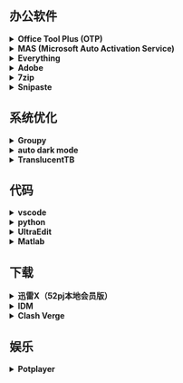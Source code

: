 ## 办公软件

<details>
  <summary><strong>Office Tool Plus (OTP)</strong></summary>

  ### Office Tool Plus (OTP)
  - **Office Tool Plus (OTP) 是一款用于管理 Microsoft Office 的第三方工具，它可以用来激活、部署、更新 Office 套件。**
  - **下载地址**:
    - [官方网站](https://otp.landian.vip/zh-cn/)
</details>

<details>
  <summary><strong>MAS (Microsoft Auto Activation Service)</strong></summary>

  ### MAS (Microsoft Auto Activation Service)
  - **激活Office**
  - **下载地址**: 
    - [官方网站](https://github.com/mkevac/MAS/releases)
</details>

<details>
  <summary><strong>Everything</strong></summary>

  ### Everything
  - **文件搜索**
  - **下载地址**: 
    - [官方网站](https://www.voidtools.com/)
</details>

<details>
  <summary><strong>Adobe</strong></summary>

  ### Adobe
  - **Acrobat\PS\PR\Au PDF\照片\视频\音频**
  - **新电脑用2023、旧电脑2017 @vposy**
  - **下载地址**: 
    - [官方网站](https://www.adobe.com/)
</details>

<details>
  <summary><strong>7zip</strong></summary>

  ### 7zip
  - **解压**
  - **配置右键菜单选项**
  - **下载地址**: 
    - [官方网站](https://www.7-zip.org/)
</details>

<details>
  <summary><strong>Snipaste</strong></summary>

  ### Snipaste
  - **截图**
  - **配置右键菜单选项**
  - **下载地址**: 
    - [官方网站](https://www.snipaste.com/)
</details>

## 系统优化

<details>
  <summary><strong>Groupy</strong></summary>

  ### Groupy
  - **资源管理器合并标签**
  - **下载地址**: 
    - [官方网站](https://www.stardock.com/products/groupy/)
</details>

<details>
  <summary><strong>auto dark mode</strong></summary>

  ### auto dark mode
  - **Windows主题切换**
  - **下载地址**: 
    - [官方网站](https://github.com/AutoDarkMode/Windows-Auto-Night-Mode)
</details>

<details>
  <summary><strong>TranslucentTB</strong></summary>

  ### TranslucentTB
  - **Windows任务栏透明度调整**
  - **下载地址**: 
    - [官方网站](https://github.com/wfxr/translucenttb)
</details>

## 代码

<details>
  <summary><strong>vscode</strong></summary>

  ### vscode
  - **简介**
  - **下载地址**: 
    - [官方网站](https://code.visualstudio.com/)
</details>

<details>
  <summary><strong>python</strong></summary>

  ### python
  - **简介**
  - **下载地址**: 
    - [官方网站](https://www.python.org/)
</details>

<details>
  <summary><strong>UltraEdit</strong></summary>

  ### UltraEdit
  - **简介**
  - **下载地址**: 
    - [官方网站](https://www.ultraedit.com/)
</details>

<details>
  <summary><strong>Matlab</strong></summary>

  ### Matlab
  - **2018b**
  - **下载地址**: 
    - [官方网站](https://www.mathworks.com/)
</details>

## 下载

<details>
  <summary><strong>迅雷X（52pj本地会员版）</strong></summary>

  ### 迅雷X（52pj本地会员版）
  - **简介**
  - **下载地址**: 
    - [官方网站](https://www.xunlei.com/)
</details>

<details>
  <summary><strong>IDM</strong></summary>

  ### IDM
  - **简介**
  - **下载地址**: 
    - [官方网站](https://www.internetdownloadmanager.com/)
</details>

<details>
  <summary><strong>Clash Verge</strong></summary>

  ### Clash Verge
  - **[机场1](https://v2.nanoport.xyz/#/dashboard)**
  - **"https://nano.nachoneko.cn/api/v1/client/subscribe?token=5fd471c63cf3d22f0434dc8fd35c386d"**
  - **[机场2](https://xn--4gqx1hgtfdmt.com/#/dashboard)**
  - **"https://dash.yfjc.xyz/api/v1/client/subscribe?token=587fe542d77a4e9e2def7db6dede5412"**
  - **下载地址**: 
    - [官方网站](https://github.com/Fndroid/clash_for_windows_pkg/releases)
</details>

## 娱乐

<details>
  <summary><strong>Potplayer</strong></summary>

  ### Potplayer
  - **世界上最好用的播放器**
  - **下载地址**: 
    - [官方网站](https://www.daum.net/potplayer/)
</details>
